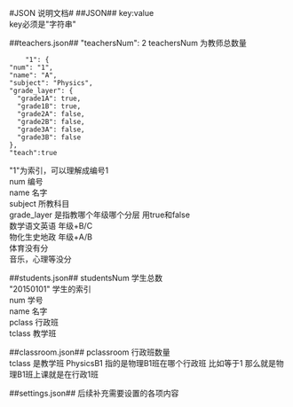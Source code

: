 #JSON 说明文档#
##JSON##
key:value<br>
key必须是"字符串"<br>

##teachers.json##
	"teachersNum": 2
teachersNum 为教师总数量

	    "1": {
    "num": "1",
    "name": "A",
    "subject": "Physics",
    "grade_layer": {
      "grade1A": true,
      "grade1B": true,
      "grade2A": false,
      "grade2B": false,
      "grade3A": false,
      "grade3B": false
    },
    "teach":true
  	
"1"为索引，可以理解成编号1<br>
num 编号<br>
name 名字<br>
subject 所教科目<br>
grade_layer 是指教哪个年级哪个分层 用true和false<br>
数学语文英语 年级+B/C<br>
物化生史地政 年级+A/B<br>
体育没有分<br>
音乐，心理等没分<br>

##students.json##
studentsNum 学生总数<br>
"20150101" 学生的索引<br>
num 学号<br>
name 名字<br>
pclass 行政班<br>
tclass 教学班<br>


##classroom.json##
pclassroom 行政班数量<br>
tclass 是教学班
PhysicsB1 指的是物理B1班在哪个行政班 比如等于1 那么就是物理B1班上课就是在行政1班

##settings.json##
后续补充需要设置的各项内容